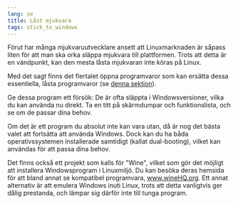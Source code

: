 ```yaml
---
lang: se
title: Låst mjukvara
tags: stick_to_windows
---
```


Förut har många mjukvaruutvecklare ansett att Linuxmarknaden är såpass liten för att man ska orka släppa mjukvara till plattformen. Trots att detta är en vändpunkt, kan den mesta låsta mjukvaran inte köras på Linux.

Med det sagt finns det flertalet öppna programvaror som kan ersätta dessa essentiella, låsta programvaror (se <a href="/items/warez">denna sektion</a>).

Ge dessa program ett försök: De är ofta släppta i Windowsversioner, vilka du kan använda nu direkt. Ta en titt på skärmdumpar och funktionslista, och se om de passar dina behov.

Om det är ett program du absolut inte kan vara utan, då är nog det bästa valet att fortsätta att använda Windows. Dock kan du ha båda operativssystemen installerade samtidigt (kallat dual-booting), vilket kan användas för att passa dina behov.


Det finns också ett projekt som kalls för "Wine", vilket som gör det möjligt att installera Windowsprogram i Linuxmiljö. Du kan besöka deras hemsida för att bland annat se kompatibel programvara, <a href="http://www.winehq.org">www.wineHQ.org</a>. Ett annat alternativ är att emulera Windows inuti Linux, trots att detta vanligtvis ger dålig prestanda, och lämpar sig därför inte till tunga program.

